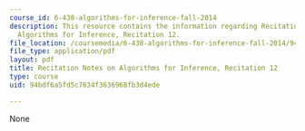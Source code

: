 ```yaml
---
course_id: 6-438-algorithms-for-inference-fall-2014
description: This resource contains the information regarding Recitation Notes on
  Algorithms for Inference, Recitation 12.
file_location: /coursemedia/6-438-algorithms-for-inference-fall-2014/94bdf6a5fd5c7634f3636968fb3d4ede_MIT6_438F14_rec12.pdf
file_type: application/pdf
layout: pdf
title: Recitation Notes on Algorithms for Inference, Recitation 12
type: course
uid: 94bdf6a5fd5c7634f3636968fb3d4ede

---
```

None
